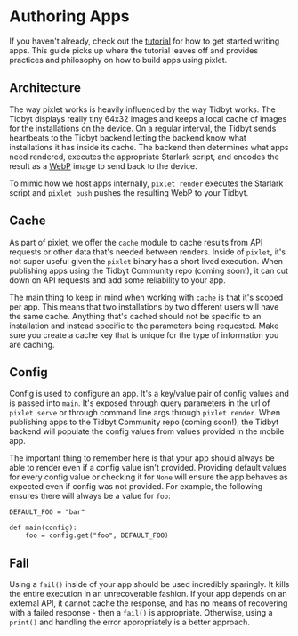 # Authoring Apps
If you haven't already, check out the [tutorial](tutorial.md) for how to get started writing apps. This guide picks up where the tutorial leaves off and provides practices and philosophy on how to build apps using pixlet.

## Architecture
The way pixlet works is heavily influenced by the way Tidbyt works. The Tidbyt displays really tiny 64x32 images and keeps a local cache of images for the installations on the device. On a regular interval, the Tidbyt sends heartbeats to the Tidbyt backend letting the backend know what installations it has inside its cache. The backend then determines what apps need rendered, executes the appropriate Starlark script, and encodes the result as a [WebP](https://developers.google.com/speed/webp) image to send back to the device.

To mimic how we host apps internally, `pixlet render` executes the Starlark script and `pixlet push` pushes the resulting WebP to your Tidbyt.

## Cache
As part of pixlet, we offer the `cache` module to cache results from API requests or other data that's needed between renders. Inside of `pixlet`, it's not super useful given the `pixlet` binary has a short lived execution. When publishing apps using the Tidbyt Community repo (coming soon!), it can cut down on API requests and add some reliability to your app.

The main thing to keep in mind when working with `cache` is that it's scoped per app. This means that two installations by two different users will have the same cache. Anything that's cached should not be specific to an installation and instead specific to the parameters being requested. Make sure you create a cache key that is unique for the type of information you are caching.

## Config
Config is used to configure an app. It's a key/value pair of config values and is passed into `main`. It's exposed through query parameters in the url of `pixlet serve` or through command line args through `pixlet render`. When publishing apps to the Tidbyt Community repo (coming soon!), the Tidbyt backend will populate the config values from values provided in the mobile app.

The important thing to remember here is that your app should always be able to render even if a config value isn't provided. Providing default values for every config value or checking it for `None` will ensure the app behaves as expected even if config was not provided. For example, the following ensures there will always be a value for `foo`:
```
DEFAULT_FOO = "bar"

def main(config):
    foo = config.get("foo", DEFAULT_FOO)
```

## Fail
Using a `fail()` inside of your app should be used incredibly sparingly. It kills the entire execution in an unrecoverable fashion. If your app depends on an external API, it cannot cache the response, and has no means of recovering with a failed response - then a `fail()` is appropriate. Otherwise, using a `print()` and handling the error appropriately is a better approach.